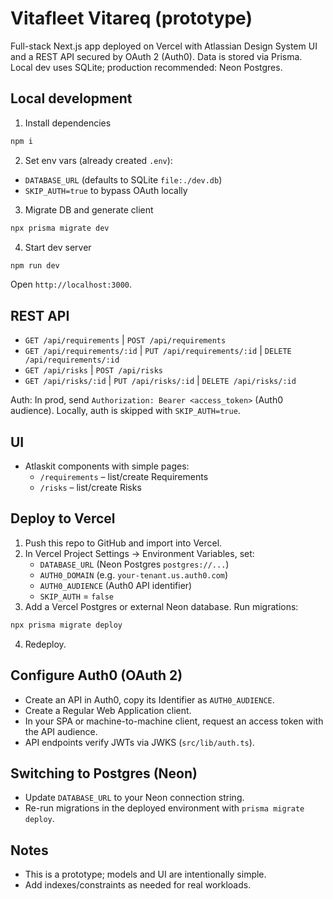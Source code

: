 # Vitafleet Vitareq (prototype)

Full-stack Next.js app deployed on Vercel with Atlassian Design System UI and a REST API secured by OAuth 2 (Auth0). Data is stored via Prisma. Local dev uses SQLite; production recommended: Neon Postgres.

## Local development

1. Install dependencies
```bash
npm i
```

2. Set env vars (already created `.env`):
- `DATABASE_URL` (defaults to SQLite `file:./dev.db`)
- `SKIP_AUTH=true` to bypass OAuth locally

3. Migrate DB and generate client
```bash
npx prisma migrate dev
```

4. Start dev server
```bash
npm run dev
```

Open `http://localhost:3000`.

## REST API

- `GET /api/requirements` | `POST /api/requirements`
- `GET /api/requirements/:id` | `PUT /api/requirements/:id` | `DELETE /api/requirements/:id`
- `GET /api/risks` | `POST /api/risks`
- `GET /api/risks/:id` | `PUT /api/risks/:id` | `DELETE /api/risks/:id`

Auth: In prod, send `Authorization: Bearer <access_token>` (Auth0 audience). Locally, auth is skipped with `SKIP_AUTH=true`.

## UI

- Atlaskit components with simple pages:
  - `/requirements` – list/create Requirements
  - `/risks` – list/create Risks

## Deploy to Vercel

1. Push this repo to GitHub and import into Vercel.
2. In Vercel Project Settings → Environment Variables, set:
   - `DATABASE_URL` (Neon Postgres `postgres://...`)
   - `AUTH0_DOMAIN` (e.g. `your-tenant.us.auth0.com`)
   - `AUTH0_AUDIENCE` (Auth0 API identifier)
   - `SKIP_AUTH` = `false`
3. Add a Vercel Postgres or external Neon database. Run migrations:
```bash
npx prisma migrate deploy
```
4. Redeploy.

## Configure Auth0 (OAuth 2)

- Create an API in Auth0, copy its Identifier as `AUTH0_AUDIENCE`.
- Create a Regular Web Application client.
- In your SPA or machine-to-machine client, request an access token with the API audience.
- API endpoints verify JWTs via JWKS (`src/lib/auth.ts`).

## Switching to Postgres (Neon)

- Update `DATABASE_URL` to your Neon connection string.
- Re-run migrations in the deployed environment with `prisma migrate deploy`.

## Notes

- This is a prototype; models and UI are intentionally simple.
- Add indexes/constraints as needed for real workloads.
